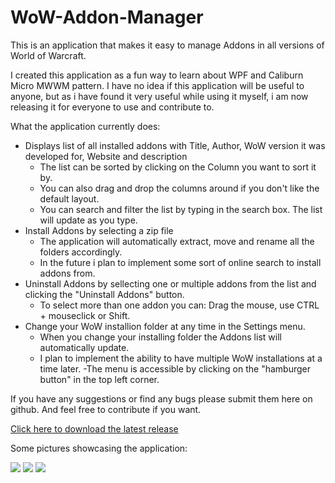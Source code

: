 # WoW-Addon-Manager
This is an application that makes it easy to manage Addons in all versions of World of Warcraft.

I created this application as a fun way to learn about WPF and Caliburn Micro MWWM pattern. I have no idea if this application will be useful to anyone, but as i have found it very useful while using it myself, i am now releasing it for everyone to use and contribute to.

What the application currently does:

- Displays list of all installed addons with Title, Author, WoW version it was developed for, Website and description
  - The list can be sorted by clicking on the Column you want to sort it by.
  - You can also drag and drop the columns around if you don't like the default layout.
  - You can search and filter the list by typing in the search box. The list will update as you type.
- Install Addons by selecting a zip file
  - The application will automatically extract, move and rename all the folders accordingly. 
  - In the future i plan to implement some sort of online search to install addons from. 
- Uninstall Addons by sellecting one or multiple addons from the list and clicking the "Uninstall Addons" button.
  - To select more than one addon you can: Drag the mouse, use CTRL + mouseclick or Shift.
- Change your WoW installion folder at any time in the Settings menu. 
  - When you change your installing folder the Addons list will automatically update.
  - I plan to implement the ability to have multiple WoW installations at a time later. 
-The menu is accessible by clicking on the "hamburger button" in the top left corner. 

If you have any suggestions or find any bugs please submit them here on github. And feel free to contribute if you want.

[Click here to download the latest release](https://github.com/Lund259/WoW-Addon-Manager/releases)
  
Some pictures showcasing the application:

![](https://i.imgur.com/FGPSu1e.png)
![](https://i.imgur.com/BodMa9B.png)
![](https://i.imgur.com/E5dxwHF.png)
